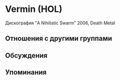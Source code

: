 # Vermin (HOL)

Дискография
"A Nihilistic Swarm" 2006, Death Metal

## Отношения с другими группами


## Обсуждения


## Упоминания

